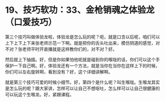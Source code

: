 # 19、技巧软功：33、金枪销魂之体验龙（口爱技巧）

第三个技巧叫做体验龙啦，体验龙是怎么玩的呢？呃，就是口含以后呢，咱们可以上下上下上下来张老师示范一下啊。就是把你的舌头吐出来，模仿阴道的感觉，对不对？张老师平时开直播就是这样教你们的，对不对？好。

然后就上下抽插。好，但是你如果怕他呃就是碰到你的喉咙的话，你们可以这个手保护一下自己啊。好，体验龙还有一个方法，就是当你在当你在这样上下的时候，你们可以左右旋转啊，看到没有？好，这个详细讲解啊。

就是第三个技巧可爱的时候小细节。好，第四个是什么呢？叫生喉咙。生喉龙其实是怎么玩的呢？跟大家讲，怎样可以让自己不想呕吐，怎么样可以让自己很健康的可以玩这个生喉龙。好，紧跟课程。

